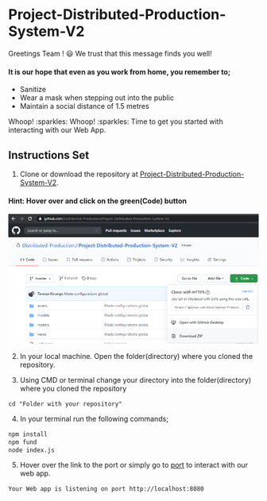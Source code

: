 # Project-Distributed-Production-System-V2
Greetings Team ! :smiley:
We trust that this message finds you well!</br>

#### It is our hope that even as you work from home, you remember to;
* Sanitize 
* Wear a mask when stepping out into the public
* Maintain a social distance of 1.5 metres <br/>

<p>Whoop! :sparkles: Whoop! :sparkles: Time to get you started with interacting with our Web App.
  
## Instructions Set

1. Clone or download the repository at [Project-Distributed-Production-System-V2](https://github.com/Distributed-Production/Project-Distributed-Production-System-V2).<br/>

#### Hint: Hover over and click on the green(Code) button
![Image Provided](https://github.com/Distributed-Production/Project-Distributed-Production-System-V2/blob/master/Clone.PNG)

2. In your local machine. Open the folder(directory) where you cloned the repository. <br/>

3. Using CMD or terminal change your directory into the folder(directory) where you cloned the repository <br/>
```
cd "Folder with your repository"

```
4. In your terminal run the following commands;
```
npm install
npm fund
node index.js

```
5. Hover over the link to the port or simply go to  [port](http://localhost:8080) to interact with our web app.
```
Your Web app is listening on port http://localhost:8080

```

